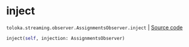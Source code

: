 # inject
`toloka.streaming.observer.AssignmentsObserver.inject` | [Source code](https://github.com/Toloka/toloka-kit/blob/v0.1.25/src/streaming/observer.py#L345)

```python
inject(self, injection: AssignmentsObserver)
```


